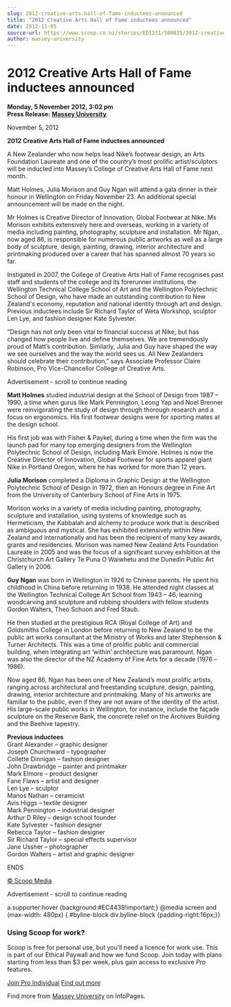 ```yaml
---
slug: 2012-creative-arts-hall-of-fame-inductees-announced
title: "2012 Creative Arts Hall of Fame inductees announced"
date: 2012-11-05
source-url: https://www.scoop.co.nz/stories/ED1211/S00035/2012-creative-arts-hall-of-fame-inductees-announced.htm
author: massey-university
---
```

2012 Creative Arts Hall of Fame inductees announced
===================================================

**Monday, 5 November 2012, 3:02 pm**  
**Press Release: [Massey University](https://info.scoop.co.nz/Massey_University)**

November 5, 2012

**2012 Creative Arts Hall of Fame inductees announced**

A New Zealander who now helps lead Nike’s footwear design, an Arts Foundation Laureate and one of the country’s most prolific artist/sculptors will be inducted into Massey’s College of Creative Arts Hall of Fame next month.

Matt Holmes, Julia Morison and Guy Ngan will attend a gala dinner in their honour in Wellington on Friday November 23. An additional special announcement will be made on the night.

Mr Holmes is Creative Director of Innovation, Global Footwear at Nike. Ms Morison exhibits extensively here and overseas, working in a variety of media including painting, photography, sculpture and installation. Mr Ngan, now aged 86, is responsible for numerous public artworks as well as a large body of sculpture, design, painting, drawing, interior architecture and printmaking produced over a career that has spanned almost 70 years so far.

Instigated in 2007, the College of Creative Arts Hall of Fame recognises past staff and students of the college and its forerunner institutions, the Wellington Technical College School of Art and the Wellington Polytechnic School of Design, who have made an outstanding contribution to New Zealand's economy, reputation and national identity through art and design. Previous inductees include Sir Richard Taylor of Weta Workshop, sculptor Len Lye, and fashion designer Kate Sylvester.

“Design has not only been vital to financial success at Nike, but has changed how people live and define themselves. We are tremendously proud of Matt’s contribution. Similarly, Julia and Guy have shaped the way we see ourselves and the way the world sees us. All New Zealanders should celebrate their contribution,” says Associate Professor Claire Robinson, Pro Vice-Chancellor College of Creative Arts.

Advertisement - scroll to continue reading





**Matt Holmes** studied industrial design at the School of Design from 1987 – 1990, a time when gurus like Mark Pennington, Leong Yap and Noel Brenner were reinvigorating the study of design through thorough research and a focus on ergonomics. His first footwear designs were for sporting mates at the design school.

His first job was with Fisher & Paykel, during a time when the firm was the launch pad for many top emerging designers from the Wellington Polytechnic School of Design, including Mark Elmore. Holmes is now the Creative Director of Innovation, Global Footwear for sports apparel giant Nike in Portland Oregon, where he has worked for more than 12 years.

**Julia Morison** completed a Diploma in Graphic Design at the Wellington Polytechnic School of Design in 1972, then an Honours degree in Fine Art from the University of Canterbury School of Fine Arts in 1975.

Morison works in a variety of media including painting, photography, sculpture and installation, using systems of knowledge such as Hermeticism, the Kabbalah and alchemy to produce work that is described as ambiguous and mystical. She has exhibited extensively within New Zealand and internationally and has been the recipient of many key awards, grants and residencies. Morison was named New Zealand Arts Foundation Laureate in 2005 and was the focus of a significant survey exhibition at the Christchurch Art Gallery Te Puna O Waiwhetu and the Dunedin Public Art Gallery in 2006.

**Guy Ngan** was born in Wellington in 1926 to Chinese parents. He spent his childhood in China before returning in 1938. He attended night classes at the Wellington Technical College Art School from 1943 – 46, learning woodcarving and sculpture and rubbing shoulders with fellow students Gordon Walters, Theo Schoon and Fred Staub.

He then studied at the prestigious RCA (Royal College of Art) and Goldsmiths College in London before returning to New Zealand to be the public art works consultant at the Ministry of Works and later Stephenson & Turner Architects. This was a time of prolific public and commercial building, when integrating art ‘within’ architecture was paramount. Ngan was also the director of the NZ Academy of Fine Arts for a decade (1976 –1986).

Now aged 86, Ngan has been one of New Zealand’s most prolific artists, ranging across architectural and freestanding sculpture, design, painting, drawing, interior architecture and printmaking. Many of his artworks are familiar to the public, even if they are not aware of the identity of the artist. His large-scale public works in Wellington, for instance, include the façade sculpture on the Reserve Bank, the concrete relief on the Archives Building and the Beehive tapestry.

**Previous inductees**  
Grant Alexander – graphic designer  
Joseph Churchward – typographer  
Collette Dinnigan – fashion designer  
John Drawbridge – painter and printmaker  
Mark Elmore – product designer  
Fane Flaws – artist and designer  
Len Lye – sculptor  
Manos Nathan – ceramicist  
Avis Higgs – textile designer  
Mark Pennington – industrial designer  
Arthur D Riley – design school founder  
Kate Sylvester – fashion designer  
Rebecca Taylor – fashion designer  
Sir Richard Taylor – special effects supervisor  
Jane Ussher – photographer  
Gordon Walters – artist and graphic designer

ENDS

[© Scoop Media](http://www.scoop.co.nz/about/terms.html)  

Advertisement - scroll to continue reading



a.supporter:hover {background:#EC4438!important;} @media screen and (max-width: 480px) { #byline-block div.byline-block {padding-right:16px;}}

### Using Scoop for work?

Scoop is free for personal use, but you’ll need a licence for work use. This is part of our Ethical Paywall and how we fund Scoop. Join today with plans starting from less than $3 per week, plus gain access to exclusive _Pro_ features.  
  
[Join Pro Individual](https://pro.scoop.co.nz/Individual/?from=ProIn24) [Find out more](https://pro.scoop.co.nz/using-scoop-for-work/?from=ProIn24)

Find more from [Massey University](https://info.scoop.co.nz/Massey_University) on InfoPages.